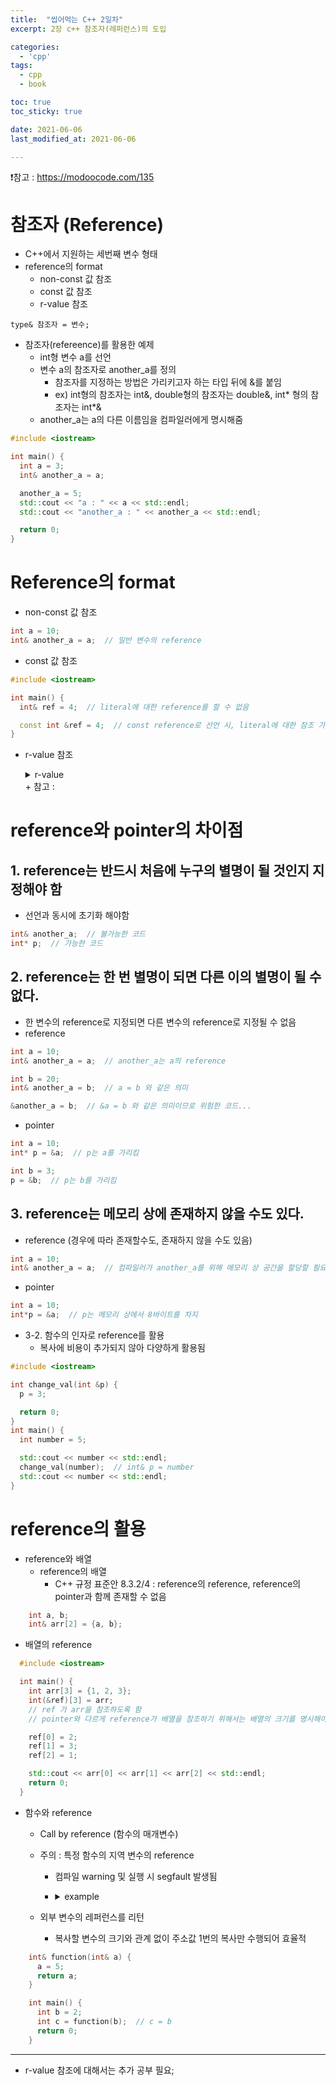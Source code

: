 ```yaml
---
title:  "씹어먹는 C++ 2일차"
excerpt: 2장 c++ 참조자(레퍼런스)의 도입

categories:
  - 'cpp'
tags:
  - cpp
  - book

toc: true
toc_sticky: true

date: 2021-06-06
last_modified_at: 2021-06-06

---
```


❗참고 : <https://modoocode.com/135>

# 참조자 (Reference)

* C++에서 지원하는 세번째 변수 형태
* reference의 format
  + non-const 값 참조
  + const 값 참조
  + r-value 참조

```
type& 참조자 = 변수;
```

* 참조자(refereence)를 활용한 예제
  + int형 변수 a를 선언
  + 변수 a의 참조자로 another_a를 정의
    - 참조자를 지정하는 방법은 가리키고자 하는 타입 뒤에 &를 붙임
    - ex) int형의 참조자는 int&, double형의 참조자는 double&, int* 형의 참조자는 int*&
  + another_a는 a의 다른 이름임을 컴파일러에게 명시해줌

```cpp
#include <iostream>

int main() {
  int a = 3;
  int& another_a = a;

  another_a = 5;
  std::cout << "a : " << a << std::endl;
  std::cout << "another_a : " << another_a << std::endl;

  return 0;
}
```

# Reference의 format

* non-const 값 참조

```cpp
int a = 10;
int& another_a = a;  // 일반 변수의 reference
```

* const 값 참조

```cpp
#include <iostream>

int main() {
  int& ref = 4;  // literal에 대한 reference를 할 수 없음

  const int &ref = 4;  // const reference로 선언 시, literal에 대한 참조 가능
}
```

* r-value 참조
  <details><summary> r-value </summary>
    * r-value 주소값을 취할 수 없는 값, 코드의 오른쪽에만 있을 수 있는 값
  <p>
    
    ```cpp
    std::string a = "abc";  // l-value (a) = r-value ("abc")
    std::string b = a;      // l-value (b) = l-value (a)
    ```
    
  </p>
  </details>
  + 참고 : <https://modoocode.com/189>


# reference와 pointer의 차이점

## 1. reference는 반드시 처음에 누구의 별명이 될 것인지 지정해야 함
* 선언과 동시에 초기화 해야함

```cpp
int& another_a;  // 불가능한 코드
int* p;  // 가능한 코드
```

## 2. reference는 한 번 별명이 되면 다른 이의 별명이 될 수 없다.
* 한 변수의 reference로 지정되면 다른 변수의 reference로 지정될 수 없음
* reference

```cpp
int a = 10;
int& another_a = a;  // another_a는 a의 reference

int b = 20;
int& another_a = b;  // a = b 와 같은 의미

&another_a = b;  // &a = b 와 같은 의미이므로 위험한 코드...
```

* pointer

```c
int a = 10;
int* p = &a;  // p는 a를 가리킴

int b = 3;
p = &b;  // p는 b를 가리킴
```

## 3. reference는 메모리 상에 존재하지 않을 수도 있다.

* reference (경우에 따라 존재할수도, 존재하지 않을 수도 있음)

```cpp
int a = 10;
int& another_a = a;  // 컴파일러가 another_a를 위해 메모리 상 공간을 할당할 필요 없음
```

* pointer

```c
int a = 10;
int*p = &a;  // p는 메모리 상에서 8바이트를 차지
```

* 3-2. 함수의 인자로 reference를 활용
  + 복사에 비용이 추가되지 않아 다양하게 활용됨

```cpp
#include <iostream>

int change_val(int &p) {
  p = 3;

  return 0;
}
int main() {
  int number = 5;

  std::cout << number << std::endl;
  change_val(number);  // int& p = number
  std::cout << number << std::endl;
}
```


# reference의 활용

* reference와 배열
  + reference의 배열
    - C++ 규정 표준안 8.3.2/4 : reference의 reference, reference의 pointer과 함께 존재할 수 없음

```cpp
    int a, b;
    int& arr[2] = {a, b};
```

  + 배열의 reference

```cpp
  #include <iostream>

  int main() {
    int arr[3] = {1, 2, 3};
    int(&ref)[3] = arr;
    // ref 가 arr을 참조하도록 함
    // pointer와 다르게 reference가 배열을 참조하기 위해서는 배열의 크기를 명시해야함

    ref[0] = 2;
    ref[1] = 3;
    ref[2] = 1;

    std::cout << arr[0] << arr[1] << arr[2] << std::endl;
    return 0;
  }
```

* 함수와 reference
  + Call by reference (함수의 매개변수)
  + 주의 : 특정 함수의 지역 변수의 reference
    - 컴파일 warning 및 실행 시 segfault 발생됨
    - <details><summary> example </summary>
      <p>
        
      ```cpp
      int& function() {
        int a = 2;
        return a;
      }

      int main() {
        int b = function();
        b = 3;
        return 0;
      }
      ```
        
      </p>
    </details>
    
  + 외부 변수의 레퍼런스를 리턴
    - 복사할 변수의 크기와 관계 없이 주소값 1번의 복사만 수행되어 효율적

```cpp
    int& function(int& a) {
      a = 5;
      return a;
    }

    int main() {
      int b = 2;
      int c = function(b);  // c = b
      return 0;
    }
```


- - -

* r-value 참조에 대해서는 추가 공부 필요;
